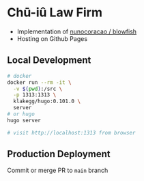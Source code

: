 # Chū-iû Law Firm

* Implementation of [nunocoracao / blowfish](https://github.com/nunocoracao/blowfish)
* Hosting on Github Pages

## Local Development

```bash
# docker
docker run --rm -it \
  -v $(pwd):/src \
  -p 1313:1313 \
  klakegg/hugo:0.101.0 \
  server
# or hugo 
hugo server

# visit http://localhost:1313 from browser
```

## Production Deployment

Commit or merge PR to `main` branch

